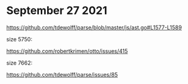 # September 27 2021

https://github.com/tdewolff/parse/blob/master/js/ast.go#L1577-L1589

size 5750:

https://github.com/robertkrimen/otto/issues/415

size 7662:

https://github.com/tdewolff/parse/issues/85
